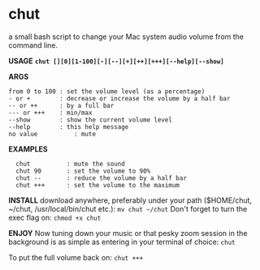 # chut
a small bash script to change your Mac system audio volume from the command line.

**USAGE** 
**`chut [][0][1-100][-][--][+][++][+++][--help][--show]`**

**ARGS** 
```
from 0 to 100 : set the volume level (as a percentage)
- or +        : decrease or increase the volume by a half bar
-- or ++      : by a full bar
--- or +++    : min/max
--show        : show the current volume level
--help        : this help message
no value 		  : mute
```

**EXAMPLES**
```
  chut          : mute the sound
  chut 90       : set the volume to 90%
  chut --       : reduce the volume by a half bar
  chut +++      : set the volume to the maximum
```

**INSTALL**
download anywhere, preferably under your path ($HOME/chut, ~/chut, /usr/local/bin/chut etc.):
```mv chut ~/chut```
Don't forget to turn the exec flag on:
```chmod +x chut```

**ENJOY**
Now tuning down your music or that pesky zoom session in the background is as simple as entering in your terminal of choice: `chut`

To put the full volume back on: `chut +++`

